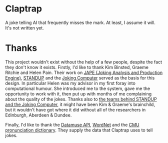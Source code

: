 # Claptrap
A joke telling AI that frequently misses the mark. At least, I assume it will. It's not written yet.

# Thanks
This project wouldn't exist without the help of a few people, despite the fact they don't know it exists. Firstly, I'd like to thank Kim Binsted, Graeme Ritchie and Helen Pain. Their work on [JAPE (Joking Analysis and Production Engine)](http://www2.hawaii.edu/~binsted/papers/Binstedthesis.pdf), [STANDUP](https://homepages.abdn.ac.uk/g.ritchie/pages/papers/IEEE_IS_2006.pdf) and the [Joking Computer](http://joking.abdn.ac.uk/home.shtml) served as the basis for this design. In particular Helen was my advisor in my first foray into computational humour. She introduced me to the system, gave me the opportunity to work with it, then put up with months of me complaining about the quality of the jokes. Thanks also to [the teams behind STANDUP and the Joking Computer](http://joking.abdn.ac.uk/people7.shtml), it might have been Kim & Graeme's brainchild, but it wouldn't have got where it did without all of the researchers in Edinburgh, Aberdeen & Dundee.

Finally, I'd like to thank the [Datamuse API](https://www.datamuse.com/api/), [WordNet](https://wordnet.princeton.edu/) and the [CMU pronunciation dictionary](http://www.speech.cs.cmu.edu/cgi-bin/cmudict). They supply the data that Claptrap uses to tell jokes. 

